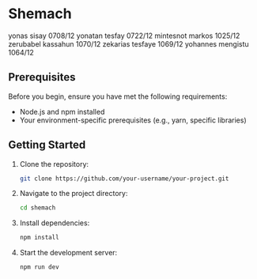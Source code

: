 # Shemach

yonas sisay 0708/12
yonatan tesfay 0722/12
mintesnot markos 1025/12
zerubabel kassahun 1070/12
zekarias tesfaye 1069/12
yohannes mengistu 1064/12

## Prerequisites

Before you begin, ensure you have met the following requirements:

- Node.js and npm installed
- Your environment-specific prerequisites (e.g., yarn, specific libraries)

## Getting Started

1. Clone the repository:

    ```bash
    git clone https://github.com/your-username/your-project.git
    ```

2. Navigate to the project directory:

    ```bash
    cd shemach
    ```

3. Install dependencies:

    ```bash
    npm install
    ```

4. Start the development server:

    ```bash
    npm run dev
    ```


